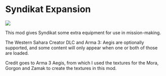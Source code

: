 # Syndikat Expansion

<a href="https://steamcommunity.com/sharedfiles/filedetails/?id=3368987492">
  <img src="https://img.shields.io/endpoint?url=https%3A%2F%2Fshieldsio-steam-workshop.jross.me%2F3368987492%2Fsubscriptions-text&color=2a475e">
</a>

This mod gives Syndikat some extra equipment for use in mission-making.

The Western Sahara Creator DLC and Arma 3: Aegis are optionally supported,
and some content will only appear when one or both of those are loaded.

Credit goes to Arma 3 Aegis, from which I used the textures for the
Mora, Gorgon and Zamak to create the textures in this mod.
